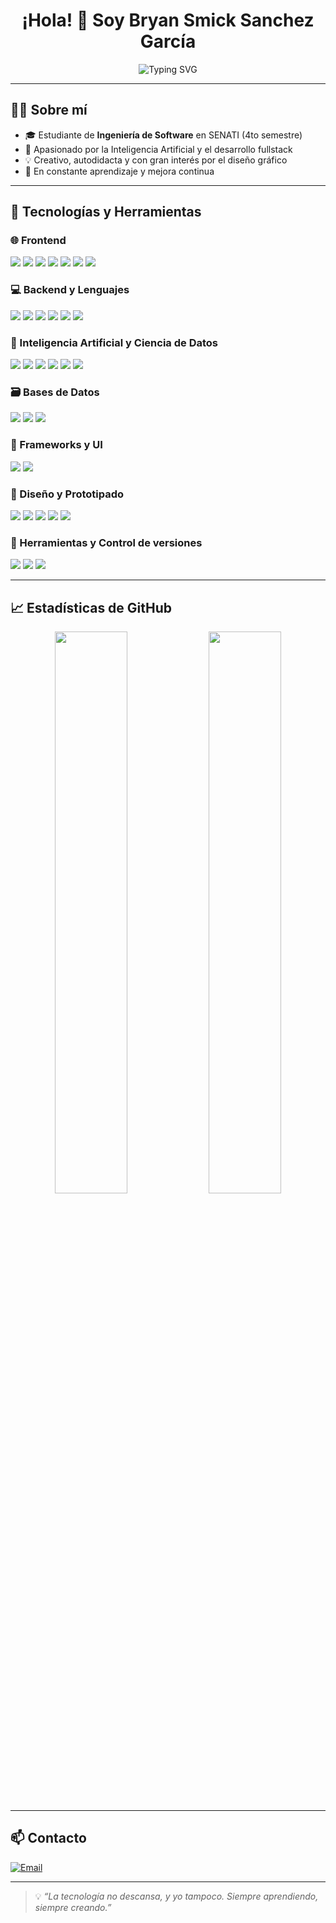 <h1 align="center">¡Hola! 👋 Soy Bryan Smick Sanchez García</h1>

<p align="center">
  <img src="https://readme-typing-svg.herokuapp.com?font=Fira+Code&size=22&pause=1000&color=00F7FF&center=true&vCenter=true&width=600&lines=Desarrollador+de+software+multiplataforma;Apasionado+por+la+IA+y+el+backend;Creativo+y+en+constante+aprendizaje" alt="Typing SVG" />
</p>

---

## 👨‍💻 Sobre mí

- 🎓 Estudiante de **Ingeniería de Software** en SENATI (4to semestre)
- 🤖 Apasionado por la Inteligencia Artificial y el desarrollo fullstack
- 💡 Creativo, autodidacta y con gran interés por el diseño gráfico
- 🚀 En constante aprendizaje y mejora continua

---

## 🧰 Tecnologías y Herramientas

### 🌐 Frontend

<img src="https://img.shields.io/badge/HTML5-E34F26?logo=html5&logoColor=white" />
<img src="https://img.shields.io/badge/CSS3-1572B6?logo=css3&logoColor=white" />
<img src="https://img.shields.io/badge/TailwindCSS-06B6D4?logo=tailwind-css&logoColor=white" />
<img src="https://img.shields.io/badge/Bulma-00D1B2?logo=bulma&logoColor=white" />
<img src="https://img.shields.io/badge/JavaScript-F7DF1E?logo=javascript&logoColor=black" />
<img src="https://img.shields.io/badge/TypeScript-3178C6?logo=typescript&logoColor=white" />
<img src="https://img.shields.io/badge/Astro-000000?logo=astro&logoColor=white" />

### 💻 Backend y Lenguajes

<img src="https://img.shields.io/badge/PHP-777BB4?logo=php&logoColor=white" />
<img src="https://img.shields.io/badge/Java-ED8B00?logo=java&logoColor=white" />
<img src="https://img.shields.io/badge/C%23-512BD4?logo=csharp&logoColor=white" />
<img src="https://img.shields.io/badge/VB.NET-512BD4?logo=dotnet&logoColor=white" />
<img src="https://img.shields.io/badge/Python-3776AB?logo=python&logoColor=white" />
<img src="https://img.shields.io/badge/Android-3DDC84?logo=android&logoColor=white" />

### 🧠 Inteligencia Artificial y Ciencia de Datos

<img src="https://img.shields.io/badge/OpenCV-5C3EE8?logo=opencv&logoColor=white" />
<img src="https://img.shields.io/badge/NumPy-013243?logo=numpy&logoColor=white" />
<img src="https://img.shields.io/badge/Matplotlib-11557C?logo=matplotlib&logoColor=white" />
<img src="https://img.shields.io/badge/Scikit--Learn-F7931E?logo=scikit-learn&logoColor=white" />
<img src="https://img.shields.io/badge/Tkinter-FFB400?logo=python&logoColor=white" />
<img src="https://img.shields.io/badge/Recognize-AI-blueviolet" />

### 🗃️ Bases de Datos

<img src="https://img.shields.io/badge/MySQL-4479A1?logo=mysql&logoColor=white" />
<img src="https://img.shields.io/badge/SQL_Server-CC2927?logo=microsoftsqlserver&logoColor=white" />
<img src="https://img.shields.io/badge/SQLite-003B57?logo=sqlite&logoColor=white" />

### 🧩 Frameworks y UI

<img src="https://img.shields.io/badge/Java_Swing-007396?logo=java&logoColor=white" />
<img src="https://img.shields.io/badge/Ant_Design-0170FE?logo=antdesign&logoColor=white" />

### 🎨 Diseño y Prototipado

<img src="https://img.shields.io/badge/Figma-F24E1E?logo=figma&logoColor=white" />
<img src="https://img.shields.io/badge/Photoshop-31A8FF?logo=adobephotoshop&logoColor=white" />
<img src="https://img.shields.io/badge/Adobe_XD-FF61F6?logo=adobexd&logoColor=white" />
<img src="https://img.shields.io/badge/Illustrator-FF9A00?logo=adobeillustrator&logoColor=white" />
<img src="https://img.shields.io/badge/Acrobat_EC1C24?logo=adobeacrobatreader&logoColor=white" />

### 🔧 Herramientas y Control de versiones

<img src="https://img.shields.io/badge/Git-F05032?logo=git&logoColor=white" />
<img src="https://img.shields.io/badge/GitHub-181717?logo=github&logoColor=white" />
<img src="https://img.shields.io/badge/VS_Code-007ACC?logo=visualstudiocode&logoColor=white" />

---

## 📈 Estadísticas de GitHub

<p align="center">
  <img width="48%" src="https://github-readme-stats.vercel.app/api?username=bryansmick&show_icons=true&theme=tokyonight" />
  <img width="48%" src="https://github-readme-stats.vercel.app/api/top-langs/?username=bryansmick&layout=compact&theme=tokyonight" />
</p>

---

## 📫 Contacto

[![Email](https://img.shields.io/badge/-bhyanxdev@gmail.com-D14836?style=flat&logo=gmail&logoColor=white)](mailto:bhyanxdev@gmail.com)

---

> 💡 *“La tecnología no descansa, y yo tampoco. Siempre aprendiendo, siempre creando.”*
